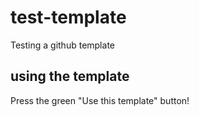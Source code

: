 # test-template
Testing a github template

## using the template

Press the green "Use this template" button!
